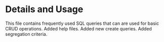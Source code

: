 # Details and Usage
This file contains frequently used SQL queries that can are used for basic CRUD operations.
Added help files.
Added new create queries.
Added segregation criteria.
